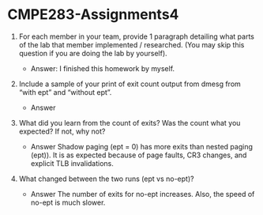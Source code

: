 # CMPE283-Assignments4

1. For each member in your team, provide 1 paragraph detailing what parts of the lab that member implemented / researched. (You may skip this question if you are doing the lab by yourself).
   * Answer: I finished this homework by myself.
2. Include a sample of your print of exit count output from dmesg from “with ept” and “without ept”.
   * Answer 
	
3. What did you learn from the count of exits? Was the count what you expected? If not, why not?
   * Answer 
	Shadow paging (ept = 0) has more exits than nested paging (ept)). It is as expected because of page faults, CR3 changes, and explicit TLB invalidations.
4. What changed between the two runs (ept vs no-ept)?
   * Answer 
	The number of exits for no-ept increases. Also, the speed of no-ept is much slower.
